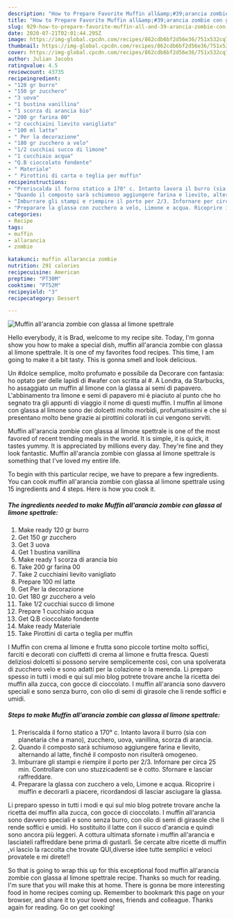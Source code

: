 ```yaml
---
description: "How to Prepare Favorite Muffin all&amp;#39;arancia zombie con glassa al limone spettrale"
title: "How to Prepare Favorite Muffin all&amp;#39;arancia zombie con glassa al limone spettrale"
slug: 929-how-to-prepare-favorite-muffin-all-and-39-arancia-zombie-con-glassa-al-limone-spettrale
date: 2020-07-21T02:01:44.295Z
image: https://img-global.cpcdn.com/recipes/862cdb6bf2d56e36/751x532cq70/muffin-allarancia-zombie-con-glassa-al-limone-spettrale-recipe-main-photo.jpg
thumbnail: https://img-global.cpcdn.com/recipes/862cdb6bf2d56e36/751x532cq70/muffin-allarancia-zombie-con-glassa-al-limone-spettrale-recipe-main-photo.jpg
cover: https://img-global.cpcdn.com/recipes/862cdb6bf2d56e36/751x532cq70/muffin-allarancia-zombie-con-glassa-al-limone-spettrale-recipe-main-photo.jpg
author: Julian Jacobs
ratingvalue: 4.5
reviewcount: 43735
recipeingredient:
- "120 gr burro"
- "150 gr zucchero"
- "3 uova"
- "1 bustina vanillina"
- "1 scorza di arancia bio"
- "200 gr farina 00"
- "2 cucchiaini lievito vanigliato"
- "100 ml latte"
- " Per la decorazione"
- "180 gr zucchero a velo"
- "1/2 cucchiai succo di limone"
- "1 cucchiaio acqua"
- "Q.B cioccolato fondente"
- " Materiale"
- " Pirottini di carta o teglia per muffin"
recipeinstructions:
- "Preriscalda il forno statico a 170° c. Intanto lavora il burro (sia con planetaria che a mano), zucchero, uova, vanillina, scorza di arancia."
- "Quando il composto sarà schiumoso aggiungere farina e lievito, alternando al latte, finché il composto non risulterà omogeneo."
- "Imburrare gli stampi e riempire il porto per 2/3. Infornare per circa 25 min. Controllare con uno stuzzicadenti se è cotto. Sfornare e lasciar raffreddare."
- "Preparare la glassa con zucchero a velo, Limone e acqua. Ricoprire i muffin e decorarli a piacere, ricordandosi di lasciar asciugare la glassa."
categories:
- Recipe
tags:
- muffin
- allarancia
- zombie

katakunci: muffin allarancia zombie 
nutrition: 291 calories
recipecuisine: American
preptime: "PT30M"
cooktime: "PT52M"
recipeyield: "3"
recipecategory: Dessert

---
```



![Muffin all&#39;arancia zombie con glassa al limone spettrale](https://img-global.cpcdn.com/recipes/862cdb6bf2d56e36/751x532cq70/muffin-allarancia-zombie-con-glassa-al-limone-spettrale-recipe-main-photo.jpg)

Hello everybody, it is Brad, welcome to my recipe site. Today, I'm gonna show you how to make a special dish, muffin all&#39;arancia zombie con glassa al limone spettrale. It is one of my favorites food recipes. This time, I am going to make it a bit tasty. This is gonna smell and look delicious.

Un #dolce semplice, molto profumato e possibile da Decorare con fantasia: ho optato per delle lapidi di #wafer con scritta al #. A Londra, da Starbucks, ho assaggiato un muffin al limone con la glassa ai semi di papavero. L&#39;abbinamento tra limone e semi di papavero mi è piaciuto al punto che ho segnato tra gli appunti di viaggio il nome di questi muffin. I muffin al limone con glassa al limone sono dei dolcetti molto morbidi, profumatissimi e che si presentano molto bene grazie ai pirottini colorati in cui vengono serviti.

Muffin all&#39;arancia zombie con glassa al limone spettrale is one of the most favored of recent trending meals in the world. It is simple, it is quick, it tastes yummy. It is appreciated by millions every day. They're fine and they look fantastic. Muffin all&#39;arancia zombie con glassa al limone spettrale is something that I've loved my entire life.


To begin with this particular recipe, we have to prepare a few ingredients. You can cook muffin all&#39;arancia zombie con glassa al limone spettrale using 15 ingredients and 4 steps. Here is how you cook it.

<!--inarticleads1-->

##### The ingredients needed to make Muffin all&#39;arancia zombie con glassa al limone spettrale:

1. Make ready 120 gr burro
1. Get 150 gr zucchero
1. Get 3 uova
1. Get 1 bustina vanillina
1. Make ready 1 scorza di arancia bio
1. Take 200 gr farina 00
1. Take 2 cucchiaini lievito vanigliato
1. Prepare 100 ml latte
1. Get  Per la decorazione
1. Get 180 gr zucchero a velo
1. Take 1/2 cucchiai succo di limone
1. Prepare 1 cucchiaio acqua
1. Get Q.B cioccolato fondente
1. Make ready  Materiale
1. Take  Pirottini di carta o teglia per muffin


I Muffin con crema al limone e frutta sono piccole tortine molto soffici, farciti e decorati con ciuffetti di crema al limone e frutta fresca. Questi deliziosi dolcetti si possono servire semplicemente così, con una spolverata di zucchero velo e sono adatti per la colazione o la merenda. Li preparo spesso in tutti i modi e qui sul mio blog potrete trovare anche la ricetta dei muffin alla zucca, con gocce di cioccolato. I muffin all&#39;arancia sono davvero speciali e sono senza burro, con olio di semi di girasole che li rende soffici e umidi. 

<!--inarticleads2-->

##### Steps to make Muffin all&#39;arancia zombie con glassa al limone spettrale:

1. Preriscalda il forno statico a 170° c. Intanto lavora il burro (sia con planetaria che a mano), zucchero, uova, vanillina, scorza di arancia.
1. Quando il composto sarà schiumoso aggiungere farina e lievito, alternando al latte, finché il composto non risulterà omogeneo.
1. Imburrare gli stampi e riempire il porto per 2/3. Infornare per circa 25 min. Controllare con uno stuzzicadenti se è cotto. Sfornare e lasciar raffreddare.
1. Preparare la glassa con zucchero a velo, Limone e acqua. Ricoprire i muffin e decorarli a piacere, ricordandosi di lasciar asciugare la glassa.


Li preparo spesso in tutti i modi e qui sul mio blog potrete trovare anche la ricetta dei muffin alla zucca, con gocce di cioccolato. I muffin all&#39;arancia sono davvero speciali e sono senza burro, con olio di semi di girasole che li rende soffici e umidi. Ho sostituito il latte con il succo d&#39;arancia e quindi sono ancora più leggeri. A cottura ultimata sfornate i muffin all&#39;arancia e lasciateli raffreddare bene prima di gustarli. Se cercate altre ricette di muffin ,vi lascio la raccolta che trovate QUI,diverse idee tutte semplici e veloci provatele e mi direte!! 

So that is going to wrap this up for this exceptional food muffin all&#39;arancia zombie con glassa al limone spettrale recipe. Thanks so much for reading. I'm sure that you will make this at home. There is gonna be more interesting food in home recipes coming up. Remember to bookmark this page on your browser, and share it to your loved ones, friends and colleague. Thanks again for reading. Go on get cooking!
